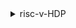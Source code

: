<details>
  <summary>risc-v-HDP</summary>
    The Product Based RISC-V Skilling Program is a  six-week course that embarks on a journey through the RISC-V Instruction Set Architecture (ISA), aimed at providing both a theoretical foundation and hands-on experience.

-In these course we will understand how apps software will be converted binary .
- Then We will understand how binary is passed into the hardware.
  <details>
  <summary>Week0</summary>

  ## Week0
  1. overview of the course and installed vdi file.
  </details>
  
  <details>
  <summary>week1</summary>

  ## Week1 
  1. representation of negative numbers using signed,1's complement and 2's complement and problems have been revised.
  2. Assignment : C code to assembly level
  3. execute a c program  using gcc complier and convert into assemble by riscv complier
  4. debug the instructions using spike simulator.
  5. 
  </details>

  <details>
  <summary>week2</summary>
  ## [Week2](week2)
  1. Cpu performace
  2. RISC-V architecture
  3. coverted c porgrams using riscv gcc complier and cal the performace 
  </details>
